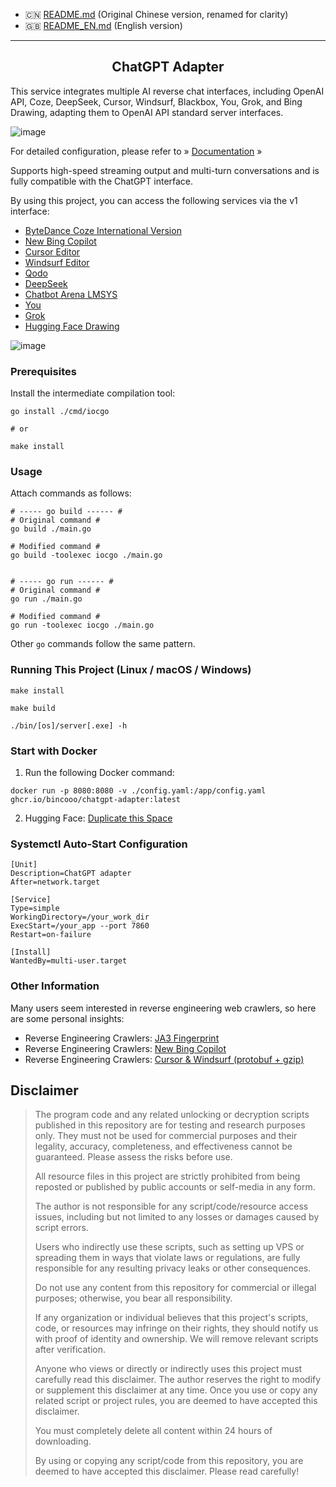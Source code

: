 - 🇨🇳 [README.md](sandbox:/mnt/data/README.md) (Original Chinese version, renamed for clarity)
- 🇬🇧 [README_EN.md](sandbox:/mnt/data/README_EN.md) (English version)

---
<h2 align="center">ChatGPT Adapter</h2>
<div>
This service integrates multiple AI reverse chat interfaces, including OpenAI API, Coze, DeepSeek, Cursor, Windsurf, Blackbox, You, Grok, and Bing Drawing, adapting them to OpenAI API standard server interfaces.
</div>

![image](https://github.com/user-attachments/assets/93be2041-8ebc-466a-9fd4-939f4f9082f2)

For detailed configuration, please refer to » [Documentation](https://bincooo.github.io/chatgpt-adapter) »

Supports high-speed streaming output and multi-turn conversations and is fully compatible with the ChatGPT interface.

By using this project, you can access the following services via the v1 interface:

- [ByteDance Coze International Version](https://www.coze.com)
- [New Bing Copilot](https://copilot.microsoft.com)
- [Cursor Editor](https://www.cursor.com)
- [Windsurf Editor](https://codeium.com)
- [Qodo](https://www.qodo.ai)
- [DeepSeek](https://www.deepseek.com)
- [Chatbot Arena LMSYS](https://lmarena.ai)
- [You](https://you.com)
- [Grok](https://grok.com)
- [Hugging Face Drawing](https://huggingface.io)

![image](https://github.com/user-attachments/assets/1edf6efe-028c-4ec8-a7c4-a3c4fc2753d8)

### Prerequisites

Install the intermediate compilation tool:
```shell
go install ./cmd/iocgo

# or 

make install
```
### Usage

Attach commands as follows:
```shell
# ----- go build ------ #
# Original command #
go build ./main.go

# Modified command #
go build -toolexec iocgo ./main.go


# ----- go run ------ #
# Original command #
go run ./main.go

# Modified command #
go run -toolexec iocgo ./main.go
```

Other `go` commands follow the same pattern.

### Running This Project (Linux / macOS / Windows)

```shell
make install

make build

./bin/[os]/server[.exe] -h
```

### Start with Docker

1. Run the following Docker command:
```shell
docker run -p 8080:8080 -v ./config.yaml:/app/config.yaml ghcr.io/bincooo/chatgpt-adapter:latest
```

2. Hugging Face: [Duplicate this Space](https://huggingface.co/spaces/wIK5Ez2o/DEMO/tree/main?duplicate=true)

### Systemctl Auto-Start Configuration
```adapter.service
[Unit]
Description=ChatGPT adapter
After=network.target

[Service]
Type=simple
WorkingDirectory=/your_work_dir
ExecStart=/your_app --port 7860
Restart=on-failure

[Install]
WantedBy=multi-user.target
```

### Other Information

Many users seem interested in reverse engineering web crawlers, so here are some personal insights:

- Reverse Engineering Crawlers: [JA3 Fingerprint](https://github.com/bincooo/chatgpt-adapter/discussions/106)
- Reverse Engineering Crawlers: [New Bing Copilot](https://github.com/bincooo/chatgpt-adapter/discussions/105)
- Reverse Engineering Crawlers: [Cursor & Windsurf (protobuf + gzip)](https://github.com/bincooo/chatgpt-adapter/discussions/107)

## Disclaimer

> The program code and any related unlocking or decryption scripts published in this repository are for testing and research purposes only. They must not be used for commercial purposes and their legality, accuracy, completeness, and effectiveness cannot be guaranteed. Please assess the risks before use.
>
> All resource files in this project are strictly prohibited from being reposted or published by public accounts or self-media in any form.
>
> The author is not responsible for any script/code/resource access issues, including but not limited to any losses or damages caused by script errors.
>
> Users who indirectly use these scripts, such as setting up VPS or spreading them in ways that violate laws or regulations, are fully responsible for any resulting privacy leaks or other consequences.
>
> Do not use any content from this repository for commercial or illegal purposes; otherwise, you bear all responsibility.
>
> If any organization or individual believes that this project's scripts, code, or resources may infringe on their rights, they should notify us with proof of identity and ownership. We will remove relevant scripts after verification.
>
> Anyone who views or directly or indirectly uses this project must carefully read this disclaimer. The author reserves the right to modify or supplement this disclaimer at any time. Once you use or copy any related script or project rules, you are deemed to have accepted this disclaimer.
>
> You must completely delete all content within 24 hours of downloading.
>
> By using or copying any script/code from this repository, you are deemed to have accepted this disclaimer. Please read carefully!